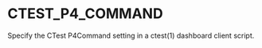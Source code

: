   

# CTEST_P4_COMMAND  
Specify the CTest P4Command setting
in a ctest(1) dashboard client script.  

